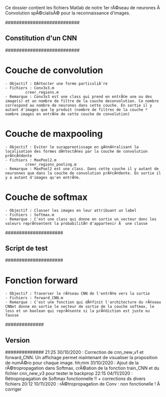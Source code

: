 Ce dossier contient les fichiers Matlab de notre 1er rÃ©seau de neurones Ã  Convolution spÃ©cialisÃ© pour la reconnaissance d'images.

###########################
## Constitution d'un CNN ##
###########################
# Couche de convolution
	- Objectif : DÃ©tecter une forme particuliÃ¨re
	- Fichiers : Conv3x3.m
		     creer_regions.m
	- Remarque : Conv3x3 est une class qui prend en entrÃ©e une ou des image(s) et un nombre de filtre de la couche deconvolution. Ce nombre correspond au nombre de neurones dans cette couche. En sortie il y autant d'images que le produit (nombre de filtres de la couche * nombre images en entrÃ©e de cette couche de convolution)

# Couche de maxpooling
	- Objectif : Eviter le surapprentissage en gÃ©nÃ©ralisant la localisation des formes dÃ©tectÃ©es par la couche de convolution prÃ©cÃ©dente
	- Fichiers : MaxPool2.m
		     creer_regions_pooling.m
	- Remarque : MaxPool2 est une class. Dans cette couche il y autant de neuronnes que dans la couche de convolution prÃ©cÃ©dente. En sortie il y a autant d'images qu'en entrÃ©e.

# Couche de softmax
	- Objectif : Classer les images en leur attribuant un label
	- Fichiers : Softmax.m
	- Remarque : C'est une class qui donne en sortie un vecteur donc les valeurs reprÃ©sentent la probabilitÃ© d'appartenir Ã  une classe

#####################
## Script de test  ##
#####################
# Fonction forward
	- Objectif : Traverser le rÃ©seau CNN de l'entrÃ©e vers la sortie
	- Fichiers : forward_CNN.m
	- Remarque : C'est une fonction qui dÃ©finit l'architecture du rÃ©seau CNNet donne en sortie le vecteur de sortie de la couche softmax, le loss et un boolean qui reprÃ©sente si la prÃ©diction est juste ou fausse


##############
## Version  ##
##############
21:25 30/10/2020 : Correction de cnn_new_v1 et forward_CNN. Un affichage permet maintenant de visualiser la proposition de numÃ©ro pour chaque image.
hh:mm 31/10/2020 : Ajout de la rÃ©tropropagation dans Softmax, crÃ©ation de la fonction train_CNN et du fichier cnn_new_v3 pour tester le backprop
22:15 04/11/2020 : Rétropropagation de Softmax fonctionnelle !! + corrections ds divers fichiers
20:12 10/11/2020 : rÃ©tropropagation de Conv : non fonctionelle ! Ã  corriger